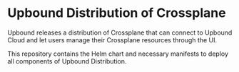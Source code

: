 # Upbound Distribution of Crossplane

Upbound releases a distribution of Crossplane that can connect to Upbound Cloud
and let users manage their Crossplane resources through the UI.

This repository contains the Helm chart and necessary manifests to deploy all
components of Upbound Distribution.
